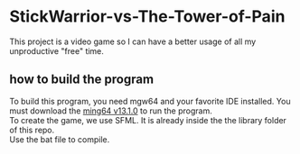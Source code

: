 # StickWarrior-vs-The-Tower-of-Pain
This project is a video game so I can have a better usage of all my unproductive "free" time. 

## how to build the program
To build this program, you need mgw64 and your favorite IDE installed. 
You must download the [ming64 v13.1.0](https://github.com/brechtsanders/winlibs_mingw/releases/download/13.1.0-16.0.5-11.0.0-msvcrt-r5/winlibs-x86_64-posix-seh-gcc-13.1.0-mingw-w64msvcrt-11.0.0-r5.7z) to run the program.<br>
To create the game, we use SFML. It is already inside the the library folder of this repo.<br>
Use the bat file to compile.
